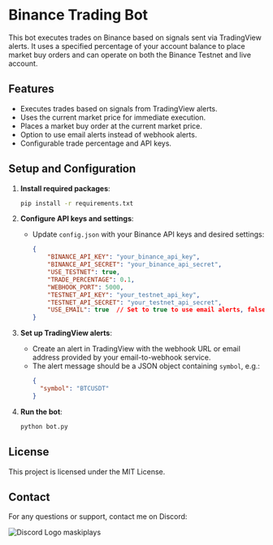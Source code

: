 # Binance Trading Bot

This bot executes trades on Binance based on signals sent via TradingView alerts. It uses a specified percentage of your account balance to place market buy orders and can operate on both the Binance Testnet and live account.

## Features

- Executes trades based on signals from TradingView alerts.
- Uses the current market price for immediate execution.
- Places a market buy order at the current market price.
- Option to use email alerts instead of webhook alerts.
- Configurable trade percentage and API keys.

## Setup and Configuration

1. **Install required packages**:
   ```sh
   pip install -r requirements.txt
   ```

2. **Configure API keys and settings**:
   - Update `config.json` with your Binance API keys and desired settings:
     ```json
     {
         "BINANCE_API_KEY": "your_binance_api_key",
         "BINANCE_API_SECRET": "your_binance_api_secret",
         "USE_TESTNET": true,
         "TRADE_PERCENTAGE": 0.1,
         "WEBHOOK_PORT": 5000,
         "TESTNET_API_KEY": "your_testnet_api_key",
         "TESTNET_API_SECRET": "your_testnet_api_secret",
         "USE_EMAIL": true  // Set to true to use email alerts, false to use webhook
     }
     ```

3. **Set up TradingView alerts**:
   - Create an alert in TradingView with the webhook URL or email address provided by your email-to-webhook service.
   - The alert message should be a JSON object containing `symbol`, e.g.:
     ```json
     {
       "symbol": "BTCUSDT"
     }
     ```

4. **Run the bot**:
   ```sh
   python bot.py
   ```

## License

This project is licensed under the MIT License.

## Contact

For any questions or support, contact me on Discord:

![Discord Logo](https://upload.wikimedia.org/wikipedia/commons/9/98/Discord_logo.svg) maskiplays